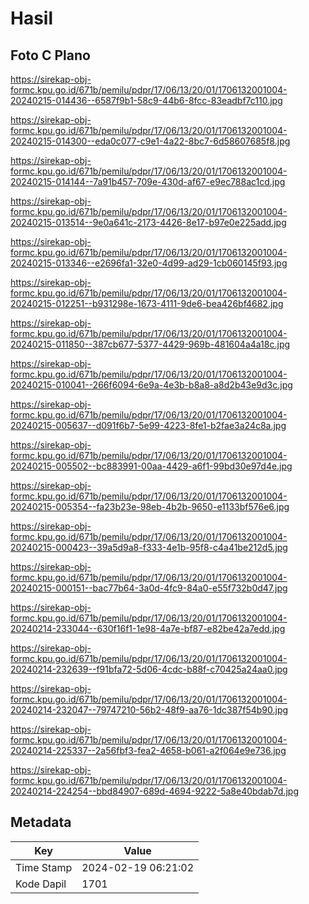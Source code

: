 # Hasil

## Foto C Plano

https://sirekap-obj-formc.kpu.go.id/671b/pemilu/pdpr/17/06/13/20/01/1706132001004-20240215-014436--6587f9b1-58c9-44b6-8fcc-83eadbf7c110.jpg

https://sirekap-obj-formc.kpu.go.id/671b/pemilu/pdpr/17/06/13/20/01/1706132001004-20240215-014300--eda0c077-c9e1-4a22-8bc7-6d58607685f8.jpg

https://sirekap-obj-formc.kpu.go.id/671b/pemilu/pdpr/17/06/13/20/01/1706132001004-20240215-014144--7a91b457-709e-430d-af67-e9ec788ac1cd.jpg

https://sirekap-obj-formc.kpu.go.id/671b/pemilu/pdpr/17/06/13/20/01/1706132001004-20240215-013514--9e0a641c-2173-4426-8e17-b97e0e225add.jpg

https://sirekap-obj-formc.kpu.go.id/671b/pemilu/pdpr/17/06/13/20/01/1706132001004-20240215-013346--e2696fa1-32e0-4d99-ad29-1cb060145f93.jpg

https://sirekap-obj-formc.kpu.go.id/671b/pemilu/pdpr/17/06/13/20/01/1706132001004-20240215-012251--b931298e-1673-4111-9de6-bea426bf4682.jpg

https://sirekap-obj-formc.kpu.go.id/671b/pemilu/pdpr/17/06/13/20/01/1706132001004-20240215-011850--387cb677-5377-4429-969b-481604a4a18c.jpg

https://sirekap-obj-formc.kpu.go.id/671b/pemilu/pdpr/17/06/13/20/01/1706132001004-20240215-010041--266f6094-6e9a-4e3b-b8a8-a8d2b43e9d3c.jpg

https://sirekap-obj-formc.kpu.go.id/671b/pemilu/pdpr/17/06/13/20/01/1706132001004-20240215-005637--d091f6b7-5e99-4223-8fe1-b2fae3a24c8a.jpg

https://sirekap-obj-formc.kpu.go.id/671b/pemilu/pdpr/17/06/13/20/01/1706132001004-20240215-005502--bc883991-00aa-4429-a6f1-99bd30e97d4e.jpg

https://sirekap-obj-formc.kpu.go.id/671b/pemilu/pdpr/17/06/13/20/01/1706132001004-20240215-005354--fa23b23e-98eb-4b2b-9650-e1133bf576e6.jpg

https://sirekap-obj-formc.kpu.go.id/671b/pemilu/pdpr/17/06/13/20/01/1706132001004-20240215-000423--39a5d9a8-f333-4e1b-95f8-c4a41be212d5.jpg

https://sirekap-obj-formc.kpu.go.id/671b/pemilu/pdpr/17/06/13/20/01/1706132001004-20240215-000151--bac77b64-3a0d-4fc9-84a0-e55f732b0d47.jpg

https://sirekap-obj-formc.kpu.go.id/671b/pemilu/pdpr/17/06/13/20/01/1706132001004-20240214-233044--630f16f1-1e98-4a7e-bf87-e82be42a7edd.jpg

https://sirekap-obj-formc.kpu.go.id/671b/pemilu/pdpr/17/06/13/20/01/1706132001004-20240214-232639--f91bfa72-5d06-4cdc-b88f-c70425a24aa0.jpg

https://sirekap-obj-formc.kpu.go.id/671b/pemilu/pdpr/17/06/13/20/01/1706132001004-20240214-232047--79747210-56b2-48f9-aa76-1dc387f54b90.jpg

https://sirekap-obj-formc.kpu.go.id/671b/pemilu/pdpr/17/06/13/20/01/1706132001004-20240214-225337--2a56fbf3-fea2-4658-b061-a2f064e9e736.jpg

https://sirekap-obj-formc.kpu.go.id/671b/pemilu/pdpr/17/06/13/20/01/1706132001004-20240214-224254--bbd84907-689d-4694-9222-5a8e40bdab7d.jpg


## Metadata

| Key        | Value               |
| ---------- | ------------------- |
| Time Stamp | 2024-02-19 06:21:02 |
| Kode Dapil | 1701                |



